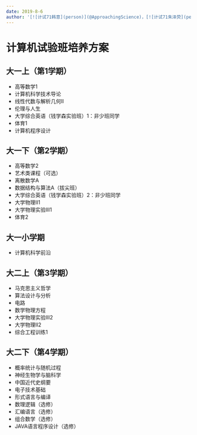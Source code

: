 ```yaml
---
date: 2019-8-6
author: '[![计试71韩意](person)](@ApproachingScience)，[![计试71朱泽荧](person)](@zzylol)'
---
```


# 计算机试验班培养方案

## 大一上（第1学期）
- 高等数学1
- 计算机科学技术导论
- 线性代数与解析几何Ⅱ
- 伦理与人生
- 大学综合英语（钱学森实验班）1：非少班同学
- 体育1
- 计算机程序设计

## 大一下（第2学期）
- 高等数学2
- 艺术类课程（可选）
- 离散数学A
- 数据结构与算法A（拔尖班）
- 大学综合英语（钱学森实验班）2：非少班同学
- 大学物理II1
- 大学物理实验III1
- 体育2

## 大一小学期
- 计算机科学前沿

## 大二上（第3学期）
- 马克思主义哲学
- 算法设计与分析
- 电路
- 数学物理方程
- 大学物理实验Ⅲ2
- 大学物理II2
- 综合工程训练1

## 大二下（第4学期）
- 概率统计与随机过程
- 神经生物学与脑科学
- 中国近代史纲要
- 电子技术基础
- 形式语言与编译
- 数理逻辑（选修）
- 汇编语言（选修）
- 组合数学（选修）
- JAVA语言程序设计（选修）

